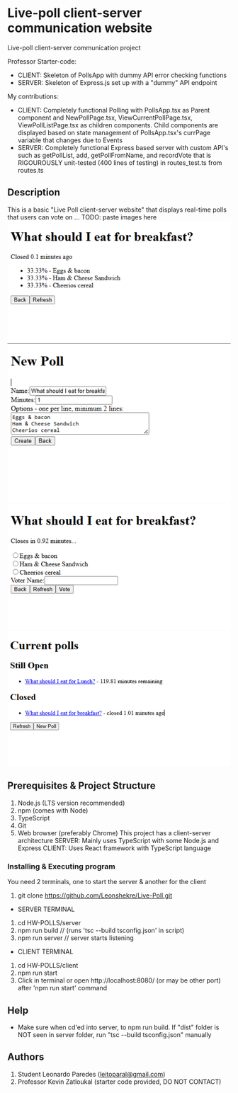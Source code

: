 # Live-poll client-server communication website
Live-poll client-server communication project

Professor Starter-code: 
- CLIENT: Skeleton of PollsApp with dummy API error checking functions
- SERVER: Skeleton of Express.js set up with a "dummy" API endpoint

My contributions: 
- CLIENT: Completely functional Polling with PollsApp.tsx as Parent component and NewPollPage.tsx, ViewCurrentPollPage.tsx, ViewPollListPage.tsx as children components. Child components are displayed based on state management of PollsApp.tsx's currPage variable that changes due to Events
- SERVER: Completely functional Express based server with custom API's such as getPollList, add, getPollFromName, and recordVote that is RIGOUROUSLY unit-tested (400 lines of testing) in routes_test.ts from routes.ts

## Description
This is a basic "Live Poll client-server website" that displays real-time polls that users can vote on
... TODO: paste images here
![alt text][ClosedPollImg]<br/>
![alt text][NewPollImg1]<br/>
![alt text][NewPollImg2]<br/>
![alt text][PollListPageImg]<br/>


[ClosedPollImg]: https://github.com/Leonshekre/Live-Poll/blob/main/client/src/LivePoll_ExampleImages/ClosedPoll.png "Closed Poll Img"
[NewPollImg1]: https://github.com/Leonshekre/Live-Poll/blob/main/client/src/LivePoll_ExampleImages/NewPoll_AboutToCreatePoll.png "New Poll Img 1"
[NewPollImg2]: https://github.com/Leonshekre/Live-Poll/blob/main/client/src/LivePoll_ExampleImages/NewPoll_CreatedPoll.png "New Poll Img 2"
[PollListPageImg]: https://github.com/Leonshekre/Live-Poll/blob/main/client/src/LivePoll_ExampleImages/PollListPage_Examples.png "Poll List Page Img"

## Prerequisites & Project Structure
1. Node.js (LTS version recommended)
2. npm (comes with Node)
3. TypeScript
4. Git
5. Web browser (preferably Chrome)
This project has a client-server architecture
SERVER: Mainly uses TypeScript with some Node.js and Express
CLIENT: Uses React framework with TypeScript language

### Installing & Executing program
You need 2 terminals, one to start the server & another for the client
1. git clone https://github.com/Leonshekre/Live-Poll.git
- SERVER TERMINAL
1. cd HW-POLLS/server
2. npm run build  // (runs 'tsc --build tsconfig.json' in script)
3. npm run server  // server starts listening
- CLIENT TERMINAL
1. cd HW-POLLS/client
2. npm run start
3. Click in terminal or open http://localhost:8080/ (or may be other port) after 'npm run start' command

## Help
- Make sure when cd'ed into server, to npm run build. If "dist" folder is NOT seen in server folder, run "tsc --build tsconfig.json" manually

## Authors
1. Student Leonardo Paredes (leitoparal@gmail.com)
2. Professor Kevin Zatloukal (starter code provided, DO NOT CONTACT)

